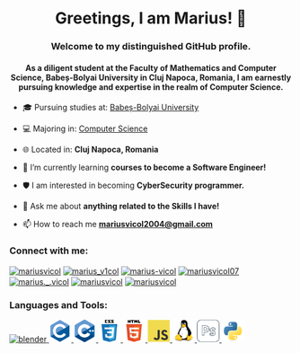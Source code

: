 <h1 align="center">Greetings, I am Marius! 👋</h1>
<h3 align="center">Welcome to my distinguished GitHub profile.</h3>
<h4 align="center">As a diligent student at the Faculty of Mathematics and Computer Science, Babeș-Bolyai University in Cluj Napoca, Romania, I am earnestly pursuing knowledge and expertise in the realm of Computer Science.</h4>

- 🎓 Pursuing studies at: [Babeș-Bolyai University](https://www.ubbcluj.ro/)

- 💻 Majoring in: [Computer Science](https://www.cs.ubbcluj.ro/)

- 🌐 Located in: **Cluj Napoca, Romania**

- 🌱 I’m currently learning **courses to become a Software Engineer!**

- 🛡️ I am interested in becoming **CyberSecurity programmer.**

- 💬 Ask me about **anything related to the Skills I have!**

- 📫 How to reach me **mariusvicol2004@gmail.com**

<h3 align="left">Connect with me:</h3>
<p align="left">
<a href="https://dev.to/mariusvicol" target="blank"><img align="center" src="https://raw.githubusercontent.com/rahuldkjain/github-profile-readme-generator/master/src/images/icons/Social/devto.svg" alt="mariusvicol" height="30" width="40" /></a>
<a href="https://twitter.com/marius_v1col" target="blank"><img align="center" src="https://raw.githubusercontent.com/rahuldkjain/github-profile-readme-generator/master/src/images/icons/Social/twitter.svg" alt="marius_v1col" height="30" width="40" /></a>
<a href="https://linkedin.com/in/marius-vicol" target="blank"><img align="center" src="https://raw.githubusercontent.com/rahuldkjain/github-profile-readme-generator/master/src/images/icons/Social/linked-in-alt.svg" alt="marius-vicol" height="30" width="40" /></a>
<a href="https://fb.com/mariusvicol07" target="blank"><img align="center" src="https://raw.githubusercontent.com/rahuldkjain/github-profile-readme-generator/master/src/images/icons/Social/facebook.svg" alt="mariusvicol07" height="30" width="40" /></a>
<a href="https://instagram.com/marius._.vicol" target="blank"><img align="center" src="https://raw.githubusercontent.com/rahuldkjain/github-profile-readme-generator/master/src/images/icons/Social/instagram.svg" alt="marius._.vicol" height="30" width="40" /></a>
<a href="https://www.leetcode.com/mariusvicol" target="blank"><img align="center" src="https://raw.githubusercontent.com/rahuldkjain/github-profile-readme-generator/master/src/images/icons/Social/leet-code.svg" alt="mariusvicol" height="30" width="40" /></a>
<a href="https://discord.gg/mariusvicol" target="blank"><img align="center" src="https://raw.githubusercontent.com/rahuldkjain/github-profile-readme-generator/master/src/images/icons/Social/discord.svg" alt="mariusvicol" height="30" width="40" /></a>
</p>

<h3 align="left">Languages and Tools:</h3>
<p align="left"> <a href="https://www.blender.org/" target="_blank" rel="noreferrer"> <img src="https://download.blender.org/branding/community/blender_community_badge_white.svg" alt="blender" width="40" height="40"/> </a> <a href="https://www.cprogramming.com/" target="_blank" rel="noreferrer"> <img src="https://raw.githubusercontent.com/devicons/devicon/master/icons/c/c-original.svg" alt="c" width="40" height="40"/> </a> <a href="https://www.w3schools.com/cpp/" target="_blank" rel="noreferrer"> <img src="https://raw.githubusercontent.com/devicons/devicon/master/icons/cplusplus/cplusplus-original.svg" alt="cplusplus" width="40" height="40"/> </a> <a href="https://www.w3schools.com/css/" target="_blank" rel="noreferrer"> <img src="https://raw.githubusercontent.com/devicons/devicon/master/icons/css3/css3-original-wordmark.svg" alt="css3" width="40" height="40"/> </a> <a href="https://www.w3.org/html/" target="_blank" rel="noreferrer"> <img src="https://raw.githubusercontent.com/devicons/devicon/master/icons/html5/html5-original-wordmark.svg" alt="html5" width="40" height="40"/> </a> <a href="https://developer.mozilla.org/en-US/docs/Web/JavaScript" target="_blank" rel="noreferrer"> <img src="https://raw.githubusercontent.com/devicons/devicon/master/icons/javascript/javascript-original.svg" alt="javascript" width="40" height="40"/> </a> <a href="https://www.linux.org/" target="_blank" rel="noreferrer"> <img src="https://raw.githubusercontent.com/devicons/devicon/master/icons/linux/linux-original.svg" alt="linux" width="40" height="40"/> </a> <a href="https://www.photoshop.com/en" target="_blank" rel="noreferrer"> <img src="https://raw.githubusercontent.com/devicons/devicon/master/icons/photoshop/photoshop-line.svg" alt="photoshop" width="40" height="40"/> </a> <a href="https://www.python.org" target="_blank" rel="noreferrer"> <img src="https://raw.githubusercontent.com/devicons/devicon/master/icons/python/python-original.svg" alt="python" width="40" height="40"/> </a> </p>
